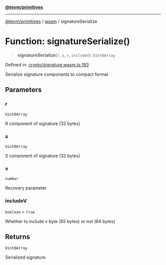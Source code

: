 [**@tevm/primitives**](../../../../README.md)

***

[@tevm/primitives](../../../../globals.md) / [wasm](../README.md) / signatureSerialize

# Function: signatureSerialize()

> **signatureSerialize**(`r`, `s`, `v`, `includeV`): `Uint8Array`

Defined in: [crypto/signature.wasm.ts:183](https://github.com/evmts/primitives/blob/main/src/crypto/signature.wasm.ts#L183)

Serialize signature components to compact format

## Parameters

### r

`Uint8Array`

R component of signature (32 bytes)

### s

`Uint8Array`

S component of signature (32 bytes)

### v

`number`

Recovery parameter

### includeV

`boolean` = `true`

Whether to include v byte (65 bytes) or not (64 bytes)

## Returns

`Uint8Array`

Serialized signature
